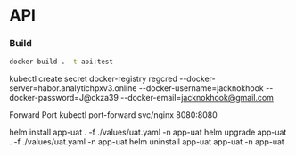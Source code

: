 # API

### Build

```bash
docker build . -t api:test
```

kubectl create secret docker-registry regcred --docker-server=habor.analytichpxv3.online --docker-username=jacknokhook --docker-password=J@ckza39 --docker-email=jacknokhook@gmail.com

Forward Port
kubectl port-forward svc/nginx 8080:8080

helm install app-uat . -f ./values/uat.yaml -n app-uat
helm upgrade app-uat . -f ./values/uat.yaml -n app-uat
helm uninstall app-uat app-uat -n app-uat

